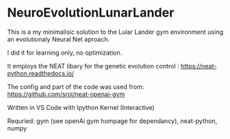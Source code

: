 # NeuroEvolutionLunarLander
This is a my minimalisic solution to the Lular Lander gym environment using an evolutionaly Neural Net aproach.

I did it for learning only, no optimization. 

It employs the NEAT libary for the genetic evolution control : https://neat-python.readthedocs.io/

The config and part of the code was used from: https://github.com/sroj/neat-openai-gym

Written in VS Code with Ipython Kernel (Interactive)

Requried: gym (see openAi gym hompage for dependancy), neat-python, numpy
